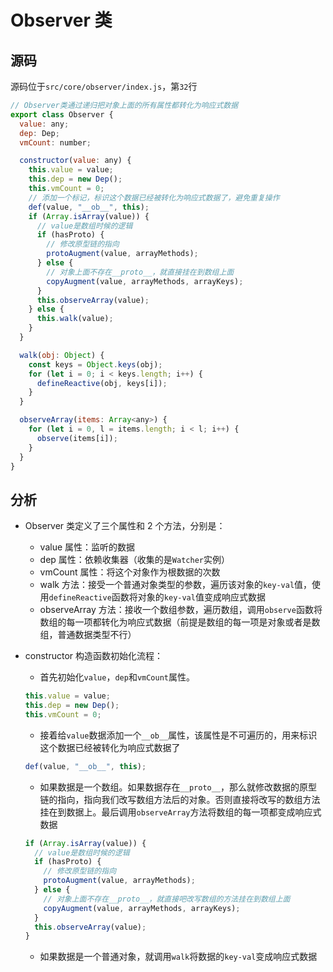 
# Observer 类

## 源码

源码位于`src/core/observer/index.js`，第`32`行

```javascript
// Observer类通过递归把对象上面的所有属性都转化为响应式数据
export class Observer {
  value: any;
  dep: Dep;
  vmCount: number;

  constructor(value: any) {
    this.value = value;
    this.dep = new Dep();
    this.vmCount = 0;
    // 添加一个标记，标识这个数据已经被转化为响应式数据了，避免重复操作
    def(value, "__ob__", this);
    if (Array.isArray(value)) {
      // value是数组时候的逻辑
      if (hasProto) {
        // 修改原型链的指向
        protoAugment(value, arrayMethods);
      } else {
        // 对象上面不存在__proto__，就直接挂在到数组上面
        copyAugment(value, arrayMethods, arrayKeys);
      }
      this.observeArray(value);
    } else {
      this.walk(value);
    }
  }

  walk(obj: Object) {
    const keys = Object.keys(obj);
    for (let i = 0; i < keys.length; i++) {
      defineReactive(obj, keys[i]);
    }
  }

  observeArray(items: Array<any>) {
    for (let i = 0, l = items.length; i < l; i++) {
      observe(items[i]);
    }
  }
}
```

## 分析

- Observer 类定义了三个属性和 2 个方法，分别是：

  - value 属性：监听的数据
  - dep 属性：依赖收集器（收集的是`Watcher`实例）
  - vmCount 属性：将这个对象作为根数据的次数
  - walk 方法：接受一个普通对象类型的参数，遍历该对象的`key-val`值，使用`defineReactive`函数将对象的`key-val`值变成响应式数据
  - observeArray 方法：接收一个数组参数，遍历数组，调用`observe`函数将数组的每一项都转化为响应式数据（前提是数组的每一项是对象或者是数组，普通数据类型不行）

- constructor 构造函数初始化流程：

  - 首先初始化`value`，`dep`和`vmCount`属性。

  ```javascript
  this.value = value;
  this.dep = new Dep();
  this.vmCount = 0;
  ```

  - 接着给`value`数据添加一个`__ob__`属性，该属性是不可遍历的，用来标识这个数据已经被转化为响应式数据了

  ```javascript
  def(value, "__ob__", this);
  ```

  - 如果数据是一个数组。如果数据存在`__proto__`，那么就修改数据的原型链的指向，指向我们改写数组方法后的对象。否则直接将改写的数组方法挂在到数据上。最后调用`observeArray`方法将数组的每一项都变成响应式数据

  ```javascript
  if (Array.isArray(value)) {
    // value是数组时候的逻辑
    if (hasProto) {
      // 修改原型链的指向
      protoAugment(value, arrayMethods);
    } else {
      // 对象上面不存在__proto__，就直接吧改写数组的方法挂在到数组上面
      copyAugment(value, arrayMethods, arrayKeys);
    }
    this.observeArray(value);
  }
  ```

  - 如果数据是一个普通对象，就调用`walk`将数据的`key-val`变成响应式数据